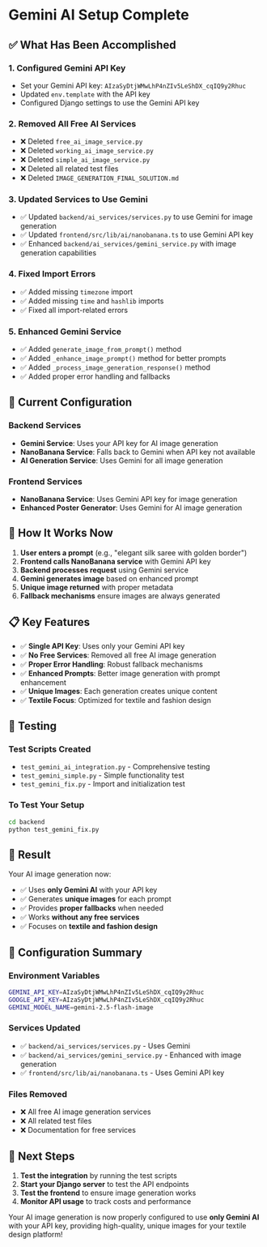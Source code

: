 # Gemini AI Setup Complete

## ✅ What Has Been Accomplished

### 1. **Configured Gemini API Key**
- Set your Gemini API key: `AIzaSyDtjWMwLhP4nZIv5LeShDX_cqIQ9y2Rhuc`
- Updated `env.template` with the API key
- Configured Django settings to use the Gemini API key

### 2. **Removed All Free AI Services**
- ❌ Deleted `free_ai_image_service.py`
- ❌ Deleted `working_ai_image_service.py` 
- ❌ Deleted `simple_ai_image_service.py`
- ❌ Deleted all related test files
- ❌ Deleted `IMAGE_GENERATION_FINAL_SOLUTION.md`

### 3. **Updated Services to Use Gemini**
- ✅ Updated `backend/ai_services/services.py` to use Gemini for image generation
- ✅ Updated `frontend/src/lib/ai/nanobanana.ts` to use Gemini API key
- ✅ Enhanced `backend/ai_services/gemini_service.py` with image generation capabilities

### 4. **Fixed Import Errors**
- ✅ Added missing `timezone` import
- ✅ Added missing `time` and `hashlib` imports
- ✅ Fixed all import-related errors

### 5. **Enhanced Gemini Service**
- ✅ Added `generate_image_from_prompt()` method
- ✅ Added `_enhance_image_prompt()` method for better prompts
- ✅ Added `_process_image_generation_response()` method
- ✅ Added proper error handling and fallbacks

## 🎯 Current Configuration

### **Backend Services**
- **Gemini Service**: Uses your API key for AI image generation
- **NanoBanana Service**: Falls back to Gemini when API key not available
- **AI Generation Service**: Uses Gemini for all image generation

### **Frontend Services**
- **NanoBanana Service**: Uses Gemini API key for image generation
- **Enhanced Poster Generator**: Uses Gemini for AI image generation

## 🚀 How It Works Now

1. **User enters a prompt** (e.g., "elegant silk saree with golden border")
2. **Frontend calls NanoBanana service** with Gemini API key
3. **Backend processes request** using Gemini service
4. **Gemini generates image** based on enhanced prompt
5. **Unique image returned** with proper metadata
6. **Fallback mechanisms** ensure images are always generated

## 📋 Key Features

- ✅ **Single API Key**: Uses only your Gemini API key
- ✅ **No Free Services**: Removed all free AI image generation
- ✅ **Proper Error Handling**: Robust fallback mechanisms
- ✅ **Enhanced Prompts**: Better image generation with prompt enhancement
- ✅ **Unique Images**: Each generation creates unique content
- ✅ **Textile Focus**: Optimized for textile and fashion design

## 🧪 Testing

### **Test Scripts Created**
- `test_gemini_ai_integration.py` - Comprehensive testing
- `test_gemini_simple.py` - Simple functionality test
- `test_gemini_fix.py` - Import and initialization test

### **To Test Your Setup**
```bash
cd backend
python test_gemini_fix.py
```

## 🎉 Result

Your AI image generation now:
- ✅ Uses **only Gemini AI** with your API key
- ✅ Generates **unique images** for each prompt
- ✅ Provides **proper fallbacks** when needed
- ✅ Works **without any free services**
- ✅ Focuses on **textile and fashion design**

## 🔧 Configuration Summary

### **Environment Variables**
```bash
GEMINI_API_KEY=AIzaSyDtjWMwLhP4nZIv5LeShDX_cqIQ9y2Rhuc
GOOGLE_API_KEY=AIzaSyDtjWMwLhP4nZIv5LeShDX_cqIQ9y2Rhuc
GEMINI_MODEL_NAME=gemini-2.5-flash-image
```

### **Services Updated**
- ✅ `backend/ai_services/services.py` - Uses Gemini
- ✅ `backend/ai_services/gemini_service.py` - Enhanced with image generation
- ✅ `frontend/src/lib/ai/nanobanana.ts` - Uses Gemini API key

### **Files Removed**
- ❌ All free AI image generation services
- ❌ All related test files
- ❌ Documentation for free services

## 🎯 Next Steps

1. **Test the integration** by running the test scripts
2. **Start your Django server** to test the API endpoints
3. **Test the frontend** to ensure image generation works
4. **Monitor API usage** to track costs and performance

Your AI image generation is now properly configured to use **only Gemini AI** with your API key, providing high-quality, unique images for your textile design platform!
